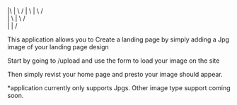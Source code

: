 
|\   | \      /
| \  |  \    /        
|  \ |   \  /        
|   \|    \/         


This application allows you to Create a landing page by simply adding a Jpg image of your landing page design


Start by going to <domain name ex. www.google.com>/upload and use the form to load your image on the site

Then simply revist your home page and presto your image should appear.

*application currently only supports Jpgs. Other image type support coming soon.
